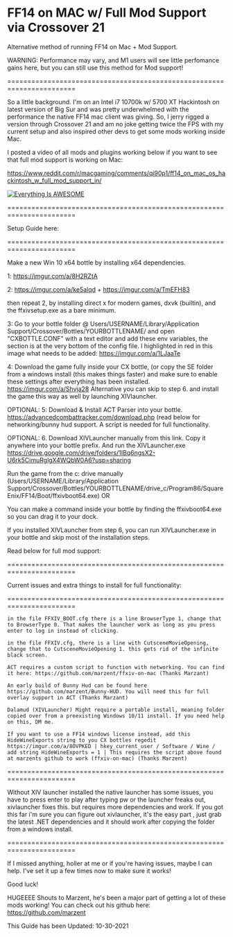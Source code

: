 # FF14 on MAC w/ Full Mod Support via Crossover 21
Alternative method of running FF14 on Mac + Mod Support.

WARNING: Performance may vary, and M1 users will see little perfomance gains here, but you can still use this method for Mod support!

=======================================================================

So a little background. I'm on an Intel i7 10700k w/ 5700 XT Hackintosh on latest version of Big Sur and was pretty underwhelmed with the performance the native FF14 mac client was giving. So, I jerry rigged a version through Crossover 21 and am no joke getting twice the FPS with my current setup and also inspired other devs to get some mods working inside Mac.

I posted a video of all mods and plugins working below if you want to see that full mod support is working on Mac:

https://www.reddit.com/r/macgaming/comments/qi90p1/ff14_on_mac_os_hackintosh_w_full_mod_support_in/

[![Everything Is AWESOME](https://img.youtube.com/vi/StTqXEQ2l-Y/0.jpg)](https://www.youtube.com/watch?v=StTqXEQ2l-Y "Everything Is AWESOME")

=======================================================================

Setup Guide here:

=======================================================================

Make a new Win 10 x64 bottle by installing x64 dependencies.

1: https://imgur.com/a/8H2RZtA

2: https://imgur.com/a/ke5alqd + https://imgur.com/a/TmEFH83

then repeat 2, by installing direct x for modern games, dxvk (builtin), and the ffxivsetup.exe as a bare minimum.

3: Go to your bottle folder @ Users/USERNAME/Library/Application Support/Crossover/Bottles/YOURBOTTLENAME/ and open "CXBOTTLE.CONF" with a text editor and add these env variables, the section is at the very bottom of the config file. I highlighted in red in this image what needs to be added: https://imgur.com/a/1LJaaTe

4: Download the game fully inside your CX bottle, (or copy the SE folder from a windows install (this makes things faster) and make sure to enable these settings after everything has been installed. https://imgur.com/a/Shvja28 Alternative you can skip to step 6. and install the game this way as well by launching XIVlauncher.

OPTIONAL: 5: Download & Install ACT Parser into your bottle. https://advancedcombattracker.com/download.php (read below for networking/bunny hud support. A script is needed for full functionality.

OPTIONAL: 6. Download XIVLauncher manually from this link. Copy it anywhere into your bottle prefix. And run the XIVLauncher.exe https://drive.google.com/drive/folders/1IBq6ngsX2-U6rk5CimuRglgX4WQbW0A6?usp=sharing

Run the game from the c: drive manually (Users/USERNAME/Library/Application Support/Crossover/Bottles/YOURBOTTLENAME/drive_c/Program86/SquareEnix/FF14/Boot/ffxivboot64.exe) OR

You can make a command inside your bottle by finding the ffxivboot64.exe so you can drag it to your dock.

If you installed XIVLauncher from step 6, you can run XIVLauncher.exe in your bottle and skip most of the installation steps.

Read below for full mod support:

=======================================================================

Current issues and extra things to install for full functionality:

=======================================================================

    in the file FFXIV_BOOT.cfg there is a line BrowserType 1, change that to BrowserType 0. That makes the launcher work as long as you press enter to log in instead of clicking.

    in the file FFXIV.cfg, there is a line with CutsceneMovieOpening, change that to CutsceneMovieOpening 1. this gets rid of the infinite black screen.

    ACT requires a custom script to function with networking. You can find it here: https://github.com/marzent/ffxiv-on-mac (Thanks Marzant)

    An early build of Bunny Hud can be found here https://github.com/marzent/Bunny-HUD. You will need this for full overlay support in ACT (Thanks Marzant)

    Dalamud (XIVLauncher) Might require a portable install, meaning folder copied over from a preexisting Windows 10/11 install. If you need help on this, DM me.

    If you want to use a FF14 windows license instead, add this HideWineExports string to you CX bottles regedit https://imgur.com/a/8OVPKED | hkey_current_user / Software / Wine / add string HideWineExports = 1 | This requires the script above found at marzents github to work (ffxiv-on-mac) (Thanks Marzent)

=======================================================================

Without XIV launcher installed the native launcher has some issues, you have to press enter to play after typing pw or the launcher freaks out, xivlauncher fixes this. but requires more dependencies and work. If you got this far i'm sure you can figure out xivlauncher, it's the easy part , just grab the latest .NET dependencies and it should work after copying the folder from a windows install.

=======================================================================

If I missed anything, holler at me or if you're having issues, maybe I can help. I've set it up a few times now to make sure it works!

Good luck!

HUGEEEE Shouts to Marzent, he's been a major part of getting a lot of these mods working! You can check out his github here: https://github.com/marzent

This Guide has been Updated: 10-30-2021
